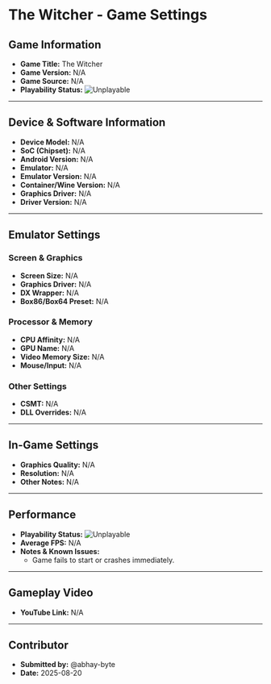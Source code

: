 # The Witcher - Game Settings

## Game Information

*   **Game Title:** The Witcher
*   **Game Version:** N/A
*   **Game Source:** N/A
*   **Playability Status:** ![Unplayable](https://img.shields.io/badge/Unplayable-F44336?style=for-the-badge)

---

## Device & Software Information

*   **Device Model:** N/A
*   **SoC (Chipset):** N/A
*   **Android Version:** N/A
*   **Emulator:** N/A
*   **Emulator Version:** N/A
*   **Container/Wine Version:** N/A
*   **Graphics Driver:** N/A
*   **Driver Version:** N/A

---

## Emulator Settings

### Screen & Graphics

*   **Screen Size:** N/A
*   **Graphics Driver:** N/A
*   **DX Wrapper:** N/A
*   **Box86/Box64 Preset:** N/A

### Processor & Memory

*   **CPU Affinity:** N/A
*   **GPU Name:** N/A
*   **Video Memory Size:** N/A
*   **Mouse/Input:** N/A

### Other Settings

*   **CSMT:** N/A
*   **DLL Overrides:** N/A

---

## In-Game Settings

*   **Graphics Quality:** N/A
*   **Resolution:** N/A
*   **Other Notes:** N/A

---

## Performance

*   **Playability Status:** ![Unplayable](https://img.shields.io/badge/Unplayable-F44336?style=for-the-badge)
*   **Average FPS:** N/A
*   **Notes & Known Issues:**
    *   Game fails to start or crashes immediately.

---

## Gameplay Video

*   **YouTube Link:** N/A

---

## Contributor

*   **Submitted by:** @abhay-byte
*   **Date:** 2025-08-20